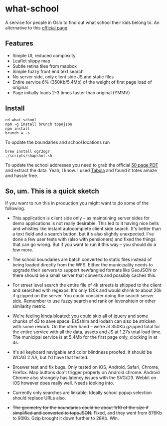 what-school
===========

A service for people in Oslo to find out what school their kids belong to. An alternative to this [official page](http://www.utdanningsetaten.oslo.kommune.no/skoletilhoerighet/).

## Features

- Simple UI, reduced complexity
- Leaflet slippy map
- Subtle retina tiles from mapbox
- Simple fuzzy front end text search
- No server side, only client side JS and static files
- Entire service 6% (350Kb/5.4Mb) of the weight of first page load of original
- Page initially loads 2-3 times faster than original (YMMV)

## Install

```
cd what-school
npm -g install brunch topojson
npm install
brunch w -s
```

To update the boundaries and school locations run

```
brew install ogr2ogr
./scripts/shapshot.sh
```

To update the school addresses you need to grab the official [50 page PDF](http://www.utdanningsetaten.oslo.kommune.no/getfile.php/utdanningsetaten%20%28UDE%29/Internett%20%28UDE%29/ASA/Dokumenter/Alfabetisk%20gateregister%20skoletilh%C3%B8righet%20per%20112013.pdf) and extract the data. Yeah, I know. I used [Tabula](http://tabula.nerdpower.org/) and found it totes amaze and hassle free.

## So, um. This is a quick sketch

If you want to run this in production you might want to do some of the following.

- This application is client side only – as maintaining server sides for demo applications is not really desirable. This led to it having nice bells and whistles like instant autocomplete client side search. It's better than a text field and a search button, but it's also slightly unexpected. I've done a few user tests with (also with pensioners) and fixed the things that can go wrong. But if you want to run it this way – you should do a few more.

- The school boundaries are batch converted to static files instead of being loaded directly from the WFS. Either the municipality needs to upgrade their servers to support newfangled formats like GeoJSON or there should be a small server that converts and possibly caches this.

- For street level search the entire file of 4k streets is shipped to the client and searched with regexps. It's only 120k and would shrink to about 20k if gzipped on the server. You could consider doing the search server side. Remember to use fuzzy search and rank on levenshtein or other similarity metric.

- We're feeling kinda bloated: you could skip all of jquery and some chunks of d3 to save space. Es5shim and lodash can also be stricken with some rework. On the other hand – we're at 350Kb gzipped total for the entire service with all the data, assets and JS at 1.27s total load time. The municipal service is at 5.4Mb for the first page only, clocking in at 4s.

- It's all keyboard navigable and color blindness proofed. It should be WCAG 2 AA, but I'd have that tested.

- Broswer test and fix bugs. Only tested on iOS, Android, Safari, Chrome, Firefox. Map buttons don't trigger properly on Android chrome. Android Chrome also strangely has latency issues with the SVG/D3. Webkit on iOS however does really well. Needs looking into.

- Currently only searches are linkable. Ideally school popup selection should replace URLs also.

- ~~The geometry for the boundaries could be about 1/10 of the size if simplified and converted to topoJSON.~~ Fixed, and they went from 876Kb to 90Kb. Gzip brought it down further to 28Kb. Win.

